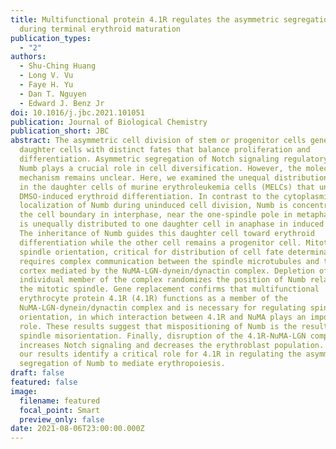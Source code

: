 ```yaml
---
title: Multifunctional protein 4.1R regulates the asymmetric segregation of Numb
  during terminal erythroid maturation
publication_types:
  - "2"
authors:
  - Shu-Ching Huang
  - Long V. Vu
  - Faye H. Yu
  - Dan T. Nguyen
  - Edward J. Benz Jr
doi: 10.1016/j.jbc.2021.101051
publication: Journal of Biological Chemistry
publication_short: JBC
abstract: The asymmetric cell division of stem or progenitor cells generates
  daughter cells with distinct fates that balance proliferation and
  differentiation. Asymmetric segregation of Notch signaling regulatory protein
  Numb plays a crucial role in cell diversification. However, the molecular
  mechanism remains unclear. Here, we examined the unequal distribution of Numb
  in the daughter cells of murine erythroleukemia cells (MELCs) that undergo
  DMSO-induced erythroid differentiation. In contrast to the cytoplasmic
  localization of Numb during uninduced cell division, Numb is concentrated at
  the cell boundary in interphase, near the one-spindle pole in metaphase, and
  is unequally distributed to one daughter cell in anaphase in induced cells.
  The inheritance of Numb guides this daughter cell toward erythroid
  differentiation while the other cell remains a progenitor cell. Mitotic
  spindle orientation, critical for distribution of cell fate determinants,
  requires complex communication between the spindle microtubules and the cell
  cortex mediated by the NuMA-LGN-dynein/dynactin complex. Depletion of each
  individual member of the complex randomizes the position of Numb relative to
  the mitotic spindle. Gene replacement confirms that multifunctional
  erythrocyte protein 4.1R (4.1R) functions as a member of the
  NuMA-LGN-dynein/dynactin complex and is necessary for regulating spindle
  orientation, in which interaction between 4.1R and NuMA plays an important
  role. These results suggest that mispositioning of Numb is the result of
  spindle misorientation. Finally, disruption of the 4.1R-NuMA-LGN complex
  increases Notch signaling and decreases the erythroblast population. Together,
  our results identify a critical role for 4.1R in regulating the asymmetric
  segregation of Numb to mediate erythropoiesis.
draft: false
featured: false
image:
  filename: featured
  focal_point: Smart
  preview_only: false
date: 2021-08-06T23:00:00.000Z
---
```

